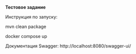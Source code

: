 **Тестовое задание**

Инструкция по запуску:

mvn clean package

docker compose up

Документация Swagger: http://localhost:8080/swagger-ui/